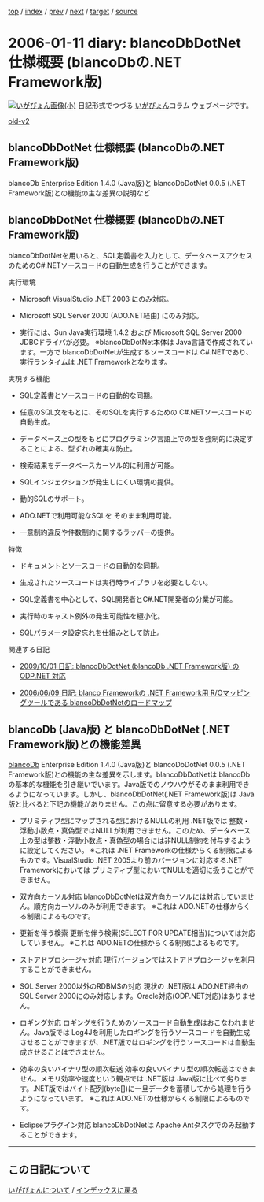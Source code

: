 [top](https://igapyon.github.io/diary/) 
 / [index](https://igapyon.github.io/diary/2006/index.html) 
 / [prev](https://igapyon.github.io/diary/2006/ig060112.html) 
 / [next](https://igapyon.github.io/diary/2006/ig060110.html) 
 / [target](https://igapyon.github.io/diary/2006/ig060111.html) 
 / [source](https://github.com/igapyon/diary/blob/gh-pages/2006/ig060111.html.src.md) 

2006-01-11 diary: blancoDbDotNet 仕様概要 (blancoDbの.NET Framework版)
=====================================================================================================
[![いがぴょん画像(小)](https://igapyon.github.io/diary/images/iga200306s.jpg "いがぴょん")](https://igapyon.github.io/diary/memo/memoigapyon.html) 日記形式でつづる [いがぴょん](https://igapyon.github.io/diary/memo/memoigapyon.html)コラム ウェブページです。

[old-v2](ig060111-orig.html)

## blancoDbDotNet 仕様概要 (blancoDbの.NET Framework版)

blancoDb Enterprise Edition 1.4.0 (Java版)と blancoDbDotNet 0.0.5 (.NET Framework版)との機能の主な差異の説明など


## blancoDbDotNet 仕様概要 (blancoDbの.NET Framework版)

blancoDbDotNetを用いると、SQL定義書を入力として、データベースアクセスのためのC#.NETソースコードの自動生成を行うことができます。

実行環境

* Microsoft VisualStudio .NET 2003 にのみ対応。
  
* Microsoft SQL Server 2000 (ADO.NET経由) にのみ対応。
  
* 実行には、Sun Java実行環境 1.4.2 および Microsoft SQL Server 2000 JDBCドライバが必要。
  ※blancoDbDotNet本体は Java言語で作成されています。一方で blancoDbDotNetが生成するソースコードは C#.NETであり、実行ランタイムは
  .NET Frameworkとなります。

実現する機能

* SQL定義書とソースコードの自動的な同期。
  
* 任意のSQL文をもとに、そのSQLを実行するための C#.NETソースコードの自動生成。
  
* データベース上の型をもとにプログラミング言語上での型を強制的に決定することによる、型ずれの確実な防止。
  
* 検索結果をデータベースカーソル的に利用が可能。
  
* SQLインジェクションが発生しにくい環境の提供。
  
* 動的SQLのサポート。
  
* ADO.NETで利用可能なSQLを そのまま利用可能。
  
* 一意制約違反や件数制約に関するラッパーの提供。

特徴

* ドキュメントとソースコードの自動的な同期。
  
* 生成されたソースコードは実行時ライブラリを必要としない。
  
* SQL定義書を中心として、SQL開発者とC#.NET開発者の分業が可能。
  
* 実行時のキャスト例外の発生可能性を極小化。
  
* SQLパラメータ設定忘れを仕組みとして防止。

関連する日記

* [2009/10/01 日記: blancoDbDotNet (blancoDb .NET Framework版) の ODP.NET 対応](../2009/ig091001.html)
  
* [2006/06/09 日記: blanco Frameworkの .NET Framework用 R/Oマッピングツールである blancoDbDotNetのロードマップ](ig060609.html)

## blancoDb (Java版) と blancoDbDotNet (.NET Framework版)との機能差異

[blancoDb](http://www.igapyon.jp/blanco/blancodb.html) Enterprise Edition 1.4.0 (Java版)と blancoDbDotNet
0.0.5 (.NET Framework版)との機能の主な差異を示します。blancoDbDotNetは blancoDbの基本的な機能を引き継いでいます。Java版でのノウハウがそのまま利用できるようになっています。しかし、blancoDbDotNet(.NET
Framework版)は Java版と比べると下記の機能がありません。この点に留意する必要があります。

* プリミティブ型にマップされる型におけるNULLの利用
  .NET版では 整数・浮動小数点・真偽型ではNULLが利用できません。このため、データベース上の型は整数・浮動小数点・真偽型の場合には非NULL制約を付与するように設定してください。
  ※これは .NET Frameworkの仕様からくる制限によるものです。VisualStudio .NET 2005より前のバージョンに対応する.NET
  Frameworkにおいては プリミティブ型においてNULLを適切に扱うことができません。
  
* 双方向カーソル対応
  blancoDbDotNetは双方向カーソルには対応していません。順方向カーソルのみが利用できます。
  ※これは ADO.NETの仕様からくる制限によるものです。
  
* 更新を伴う検索
  更新を伴う検索(SELECT FOR UPDATE相当)については対応していません。
  ※これは ADO.NETの仕様からくる制限によるものです。
  
* ストアドプロシージャ対応
  現行バージョンではストアドプロシージャを利用することができません。
  
* SQL Server 2000以外のRDBMSの対応
  現状の .NET版は ADO.NET経由のSQL Server 2000にのみ対応します。Oracle対応(ODP.NET対応)はありません。
  
* ロギング対応
  ロギングを行うためのソースコード自動生成はおこなわれません。Java版では Log4Jを利用したロギングを行うソースコードを自動生成させることができますが、.NET版ではロギングを行うソースコードは自動生成させることはできません。
  
* 効率の良いバイナリ型の順次転送
  効率の良いバイナリ型の順次転送はできません。メモリ効率や速度という観点では .NET版は Java版に比べて劣ります。.NET版ではバイト配列(byte[])に一旦データを蓄積してから処理を行うようになっています。
  ※これは ADO.NETの仕様からくる制限によるものです。
  
* Eclipseプラグイン対応
blancoDbDotNetは Apache Antタスクでのみ起動することができます。

----------------------------------------------------------------------------------------------------

## この日記について
[いがぴょんについて](https://igapyon.github.io/diary/memo/memoigapyon.html) / [インデックスに戻る](https://igapyon.github.io/diary/idxall.html)
